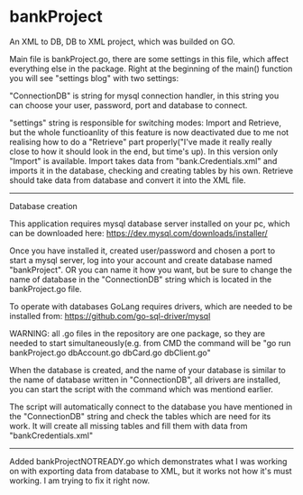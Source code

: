 # bankProject
An XML to DB, DB to XML project, which was builded on GO.

Main file is bankProject.go, there are some settings in this file, which affect everything else in the package.
Right at the beginning of the main() function you will see "settings blog" with two settings:

"ConnectionDB" is string for mysql connection handler, in this string you can choose your user, password, port and database to connect. 

"settings" string is responsible for switching modes: Import and Retrieve, but the whole functioanlity of this feature is now deactivated due to me not realising how to do a "Retrieve" part properly("I've made it really really close to how it should look in the end, but time's up). In this version only "Import" is available. Import takes data from "bank.Credentials.xml" and imports it in the database, checking and creating tables by his own. Retrieve should take data from database and convert it into the XML file.

----------------------
Database creation

This application requires mysql database server installed on your pc, which can be downloaded here: https://dev.mysql.com/downloads/installer/

Once you have installed it, created user/password and chosen a port to start a mysql server, log into your account and create database named "bankProject". OR you can name it how you want, but be sure to change the name of database in the "ConnectionDB" string which is located in the bankProject.go file.

To operate with databases GoLang requires drivers, which are needed to be installed from: https://github.com/go-sql-driver/mysql

WARNING: all .go files in the repository are one package, so they are needed to start simultaneously(e.g. from CMD the command will be "go run bankProject.go dbAccount.go dbCard.go dbClient.go" 

When the database is created, and the name of your database is similar to the name of database written in "ConnectionDB", all drivers are installed, you can start the script with the command which was mentiond earlier. 

The script will automatically connect to the database you have mentioned in the "ConnectionDB" string and check the tables which are need for its work. It will create all missing tables and fill them with data from "bankCredentials.xml"

-------------
Added bankProjectNOTREADY.go which demonstrates what I was working on with exporting data from database to XML, but it works not how it's must working. I am trying to fix it right now. 

